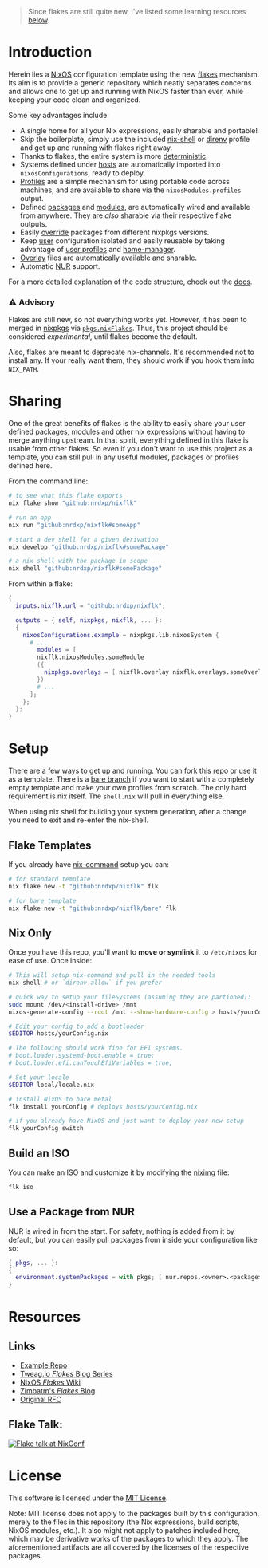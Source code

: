 > Since flakes are still quite new, I've listed some learning resources
> [below](#resources).

# Introduction
Herein lies a [NixOS][NixOS] configuration template using the new [flakes][wiki]
mechanism. Its aim is to provide a generic repository which neatly separates
concerns and allows one to get up and running with NixOS faster than ever, while
keeping your code clean and organized.

Some key advantages include:
* A single home for all your Nix expressions, easily sharable and portable!
* Skip the boilerplate, simply use the included [nix-shell](./shell.nix) or
  [direnv][direnv] profile and get up and running with flakes right away.
* Thanks to flakes, the entire system is more [deterministic](./flake.lock).
* Systems defined under [hosts](./hosts) are automatically imported into
  `nixosConfigurations`, ready to deploy.
* [Profiles](./profiles/list.nix) are a simple mechanism for using portable
  code across machines, and are available to share via the
  `nixosModules.profiles` output.
* Defined [packages](./pkgs/default.nix) and
  [modules](./modules/list.nix), are automatically wired and available from
  anywhere. They are _also_ sharable via their respective flake outputs.
* Easily [override](./pkgs/override.nix) packages from different nixpkgs versions.
* Keep [user](./users) configuration isolated and easily reusable by taking
  advantage of [user profiles](./users/profiles) and [home-manager][home-manager].
* [Overlay](./overlays) files are automatically available and sharable.
* Automatic [NUR][nur] support.

For a more detailed explanation of the code structure, check out the
[docs](./DOC.md).

### ⚠ Advisory
Flakes are still new, so not everything works yet. However, it has been to
merged in [nixpkgs][nixpkgs] via [`pkgs.nixFlakes`][nixFlakes]. Thus, this
project should be considered _experimental_, until flakes become the default.

Also, flakes are meant to deprecate nix-channels. It's recommended not to
install any. If your really want them, they should work if you hook them into
`NIX_PATH`.

# Sharing
One of the great benefits of flakes is the ability to easily share your user
defined packages, modules and other nix expressions without having to merge
anything upstream. In that spirit, everything defined in this flake is usable
from other flakes. So even if you don't want to use this project as a template,
you can still pull in any useful modules, packages or profiles defined here.

From the command line:
```sh
# to see what this flake exports
nix flake show "github:nrdxp/nixflk"

# run an app
nix run "github:nrdxp/nixflk#someApp"

# start a dev shell for a given derivation
nix develop "github:nrdxp/nixflk#somePackage"

# a nix shell with the package in scope
nix shell "github:nrdxp/nixflk#somePackage"
```

From within a flake:
```nix
{
  inputs.nixflk.url = "github:nrdxp/nixflk";

  outputs = { self, nixpkgs, nixflk, ... }:
  {
    nixosConfigurations.example = nixpkgs.lib.nixosSystem {
      # ...
        modules = [
        nixflk.nixosModules.someModule
        ({
          nixpkgs.overlays = [ nixflk.overlay nixflk.overlays.someOverlay ];
        })
        # ...
      ];
    };
  };
}
```

# Setup
There are a few ways to get up and running. You can fork this repo or use it as
a template. There is a [bare branch][bare] if you want to start with a
completely empty template and make your own profiles from scratch. The only
hard requirement is nix itself. The `shell.nix` will pull in everything else.

When using nix shell for building your system generation, after a change you
need to exit and re-enter the nix-shell.

## Flake Templates
If you already have [nix-command][nix-command] setup you can:
```sh
# for standard template
nix flake new -t "github:nrdxp/nixflk" flk

# for bare template
nix flake new -t "github:nrdxp/nixflk/bare" flk
```

## Nix Only
Once you have this repo, you'll want to __move or symlink__ it to `/etc/nixos`
for ease of use. Once inside:
```sh
# This will setup nix-command and pull in the needed tools
nix-shell # or `direnv allow` if you prefer

# quick way to setup your fileSystems (assuming they are partioned):
sudo mount /dev/<install-drive> /mnt
nixos-generate-config --root /mnt --show-hardware-config > hosts/yourConfig.nix

# Edit your config to add a bootloader
$EDITOR hosts/yourConfig.nix

# The following should work fine for EFI systems.
# boot.loader.systemd-boot.enable = true;
# boot.loader.efi.canTouchEfiVariables = true;

# Set your locale
$EDITOR local/locale.nix

# install NixOS to bare metal
flk install yourConfig # deploys hosts/yourConfig.nix

# if you already have NixOS and just want to deploy your new setup
flk yourConfig switch
```

## Build an ISO

You can make an ISO and customize it by modifying the [niximg](./hosts/niximg.nix)
file:
```sh
flk iso
```

## Use a Package from NUR

NUR is wired in from the start. For safety, nothing is added from it by default,
but you can easily pull packages from inside your configuration like so:
```nix
{ pkgs, ... }:
{
  environment.systemPackages = with pkgs; [ nur.repos.<owner>.<package> ];
}
```
# Resources

## Links
* [Example Repo](https://github.com/colemickens/nixos-flake-example)
* [Tweag.io _Flakes_ Blog Series](https://www.tweag.io/blog/2020-05-25-flakes)
* [NixOS _Flakes_ Wiki](https://nixos.wiki/wiki/Flakes)
* [Zimbatm's _Flakes_ Blog](https://zimbatm.com/NixFlakes)
* [Original RFC](https://github.com/tweag/rfcs/blob/flakes/rfcs/0049-flakes.md)

## Flake Talk:
[![Flake talk at NixConf][thumb]][video]


# License

This software is licensed under the [MIT License](COPYING).

Note: MIT license does not apply to the packages built by this configuration,
merely to the files in this repository (the Nix expressions, build
scripts, NixOS modules, etc.). It also might not apply to patches
included here, which may be derivative works of the packages to
which they apply. The aforementioned artifacts are all covered by the
licenses of the respective packages.

[bare]: https://github.com/nrdxp/nixflk/tree/bare
[direnv]: https://direnv.net
[home-manager]: https://github.com/nix-community/home-manager
[nix-command]: https://nixos.wiki/wiki/Nix_command
[nixFlakes]: https://github.com/NixOS/nixpkgs/blob/master/pkgs/tools/package-management/nix/default.nix#L211
[NixOS]: https://nixos.org
[nixpkgs]: https://github.com/NixOS/nixpkgs
[nur]: https://github.com/nix-community/NUR
[wiki]: https://nixos.wiki/wiki/Flakes
[thumb]: https://img.youtube.com/vi/UeBX7Ide5a0/hqdefault.jpg
[video]: https://www.youtube.com/watch?v=UeBX7Ide5a0
[nur]: https://github.com/nix-community/NUR
